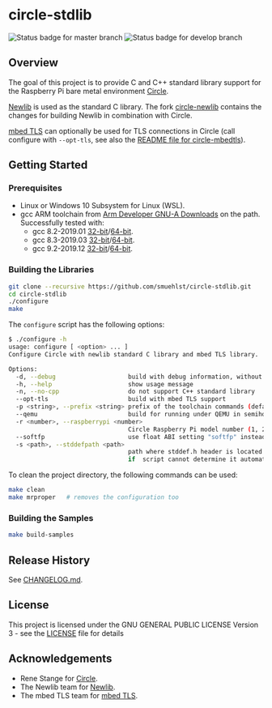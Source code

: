 # circle-stdlib

![Status badge for master branch](https://github.com/smuehlst/circle-stdlib/workflows/branch%20%22master%22/badge.svg)
![Status badge for develop branch](https://github.com/smuehlst/circle-stdlib/workflows/branch%20%22develop%22/badge.svg)

## Overview

The goal of this project is to provide C and C++ standard library support for the
Raspberry Pi bare metal environment [Circle](https://github.com/rsta2/circle).

[Newlib](https://sourceware.org/newlib/) is used as the standard C library. The fork
[circle-newlib](https://github.com/smuehlst/circle-newlib) contains the changes for
building Newlib in combination with Circle.

[mbed TLS](https://tls.mbed.org/) can optionally be used for TLS connections in
Circle (call configure with `--opt-tls`, see also the
[README file for circle-mbedtls](circle-mbedtls.md)).

## Getting Started

### Prerequisites

* Linux or Windows 10 Subsystem for Linux (WSL).
* gcc ARM toolchain from [Arm Developer GNU-A Downloads](https://developer.arm.com/open-source/gnu-toolchain/gnu-a/downloads) on the path. Successfully tested with:
  * gcc 8.2-2019.01 [32-bit](https://developer.arm.com/-/media/Files/downloads/gnu-a/8.2-2019.01/gcc-arm-8.2-2019.01-x86_64-arm-eabi.tar.xz)/[64-bit](https://developer.arm.com/-/media/Files/downloads/gnu-a/8.2-2019.01/gcc-arm-8.2-2019.01-x86_64-aarch64-elf.tar.xz).
  * gcc 8.3-2019.03 [32-bit](https://developer.arm.com/-/media/Files/downloads/gnu-a/8.3-2019.03/binrel/gcc-arm-8.3-2019.03-x86_64-arm-eabi.tar.xz)/[64-bit](https://developer.arm.com/-/media/Files/downloads/gnu-a/8.3-2019.03/binrel/gcc-arm-8.3-2019.03-x86_64-aarch64-elf.tar.xz).
  * gcc 9.2-2019.12 [32-bit](https://developer.arm.com/-/media/Files/downloads/gnu-a/9.2-2019.12/binrel/gcc-arm-9.2-2019.12-x86_64-arm-none-eabi.tar.xz)/[64-bit](https://developer.arm.com/-/media/Files/downloads/gnu-a/9.2-2019.12/binrel/gcc-arm-9.2-2019.12-x86_64-aarch64-none-elf.tar.xz).

### Building the Libraries

```bash
git clone --recursive https://github.com/smuehlst/circle-stdlib.git
cd circle-stdlib
./configure
make
```

The `configure` script has the following options:

```bash
$ ./configure -h
usage: configure [ <option> ... ]
Configure Circle with newlib standard C library and mbed TLS library.

Options:
  -d, --debug                    build with debug information, without optimizer
  -h, --help                     show usage message
  -n, --no-cpp                   do not support C++ standard library
  --opt-tls                      build with mbed TLS support
  -p <string>, --prefix <string> prefix of the toolchain commands (default: arm-none-eabi-)
  --qemu                         build for running under QEMU in semihosting mode
  -r <number>, --raspberrypi <number>
                                 Circle Raspberry Pi model number (1, 2, 3, 4, default: 1)
  --softfp                       use float ABI setting "softfp" instead of "hard"
  -s <path>, --stddefpath <path>
                                 path where stddef.h header is located (only necessary
                                 if  script cannot determine it automatically)
```

To clean the project directory, the following commands can be used:

```bash
make clean
make mrproper   # removes the configuration too
```

### Building the Samples

```bash
make build-samples
```

## Release History

See [CHANGELOG.md](CHANGELOG.md).

## License

This project is licensed under the GNU GENERAL PUBLIC LICENSE
Version 3 - see the [LICENSE](LICENSE) file for details

## Acknowledgements

* Rene Stange for [Circle](https://github.com/rsta2/circle).
* The Newlib team for [Newlib](https://sourceware.org/newlib/).
* The mbed TLS team for [mbed TLS](https://tls.mbed.org/).
